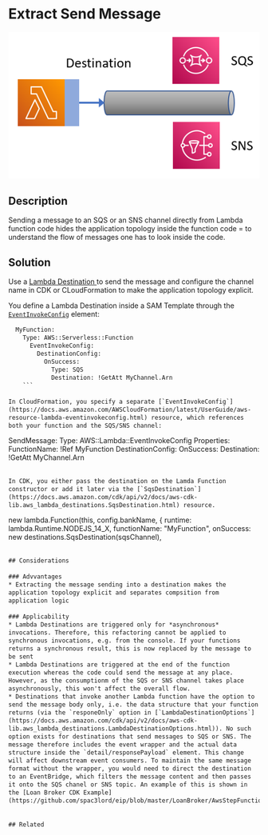 # Extract Send Message 

![](DestinationToSQS.png)

## Description

Sending a message to an SQS or an SNS channel directly from Lambda function code hides the application topology inside the function code = to understand the flow of messages one has to look inside the code.

## Solution

Use a [Lambda Destination ](https://aws.amazon.com/blogs/compute/introducing-aws-lambda-destinations/) to send the message and configure the channel name in CDK or CLoudFormation to make the application topology explicit.

You define a Lambda Destination inside a SAM Template through the [`EventInvokeConfig`](https://docs.aws.amazon.com/serverless-application-model/latest/developerguide/sam-property-function-eventinvokeconfiguration.html) element:

```
  MyFunction:
    Type: AWS::Serverless::Function
      EventInvokeConfig:
        DestinationConfig:
          OnSuccess:
            Type: SQS
            Destination: !GetAtt MyChannel.Arn
    ```

In CloudFormation, you specify a separate [`EventInvokeConfig`](https://docs.aws.amazon.com/AWSCloudFormation/latest/UserGuide/aws-resource-lambda-eventinvokeconfig.html) resource, which references both your function and the SQS/SNS channel:

```
  SendMessage:
    Type: AWS::Lambda::EventInvokeConfig
    Properties:
      FunctionName: !Ref MyFunction
      DestinationConfig:
        OnSuccess:
          Destination: !GetAtt MyChannel.Arn
```

In CDK, you either pass the destination on the Lamda Function constructor or add it later via the [`SqsDestination`](https://docs.aws.amazon.com/cdk/api/v2/docs/aws-cdk-lib.aws_lambda_destinations.SqsDestination.html) resource.

```
new lambda.Function(this, config.bankName, {
    runtime: lambda.Runtime.NODEJS_14_X,
    functionName: "MyFunction",
    onSuccess: new destinations.SqsDestination(sqsChannel),
```

## Considerations 

### Advvantages
* Extracting the message sending into a destination makes the application topology explicit and separates compsition from application logic

### Applicability
* Lambda Destinations are triggered only for *asynchronous* invocations. Therefore, this refactoring cannot be applied to synchronous invocations, e.g. from the console. If your functions returns a synchronous result, this is now replaced by the message to be sent
* Lambda Destinations are triggered at the end of the function execution whereas the code could send the message at any place. However, as the consumptionm of the SQS or SNS channel takes place asynchronously, this won't affect the overall flow.
* Destinations that invoke another Lambda function have the option to send the message body only, i.e. the data structure that your function returns (via the `responeOnly` option in [`LambdaDestinationOptions`](https://docs.aws.amazon.com/cdk/api/v2/docs/aws-cdk-lib.aws_lambda_destinations.LambdaDestinationOptions.html)). No such option exists for destinations that send messages to SQS or SNS. The message therefore includes the event wrapper and the actual data structure inside the `detail/responsePayload` element. This change will affect downstream event consumers. To maintain the same message format without the wrapper, you would need to direct the destination to an EventBridge, which filters the message content and then passes it onto the SQS chanel or SNS topic. An example of this is shown in the [Loan Broker CDK Example](https://github.com/spac3lord/eip/blob/master/LoanBroker/AwsStepFunctions/PubSub/LoanBrokerPubSub.yml)


## Related
